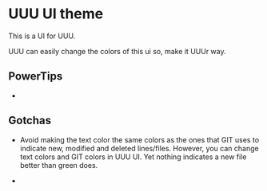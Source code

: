 # UUU UI theme

This is a UI for UUU.

UUU can easily change the colors of this ui so, make it  UUUr way.



## PowerTips
- 


## Gotchas

- Avoid making the text color the same colors as the ones that GIT uses to indicate new, modified and deleted lines/files. However, you can change text colors and GIT colors in UUU UI. Yet nothing indicates a new file better than green does.

-
